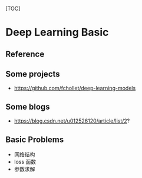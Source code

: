 [TOC]

# Deep Learning Basic

## Reference

## Some projects
+ https://github.com/fchollet/deep-learning-models

## Some blogs
+ https://blog.csdn.net/u012526120/article/list/2?


## Basic Problems
- 网络结构
- loss 函数
- 参数求解